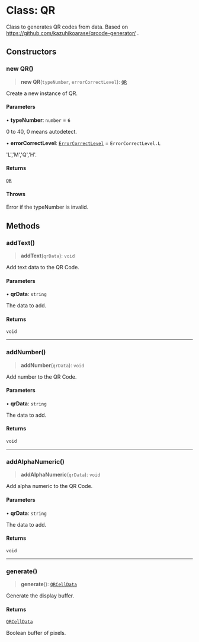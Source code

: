 # Class: QR

Class to generates QR codes from data.
Based on https://github.com/kazuhikoarase/qrcode-generator/ .

## Constructors

### new QR()

> **new QR**(`typeNumber`, `errorCorrectLevel`): [`QR`](QR.md)

Create a new instance of QR.

#### Parameters

• **typeNumber**: `number` = `6`

0 to 40, 0 means autodetect.

• **errorCorrectLevel**: [`ErrorCorrectLevel`](../type-aliases/ErrorCorrectLevel.md) = `ErrorCorrectLevel.L`

'L','M','Q','H'.

#### Returns

[`QR`](QR.md)

#### Throws

Error if the typeNumber is invalid.

## Methods

### addText()

> **addText**(`qrData`): `void`

Add text data to the QR Code.

#### Parameters

• **qrData**: `string`

The data to add.

#### Returns

`void`

***

### addNumber()

> **addNumber**(`qrData`): `void`

Add number to the QR Code.

#### Parameters

• **qrData**: `string`

The data to add.

#### Returns

`void`

***

### addAlphaNumeric()

> **addAlphaNumeric**(`qrData`): `void`

Add alpha numeric to the QR Code.

#### Parameters

• **qrData**: `string`

The data to add.

#### Returns

`void`

***

### generate()

> **generate**(): [`QRCellData`](../type-aliases/QRCellData.md)

Generate the display buffer.

#### Returns

[`QRCellData`](../type-aliases/QRCellData.md)

Boolean buffer of pixels.
